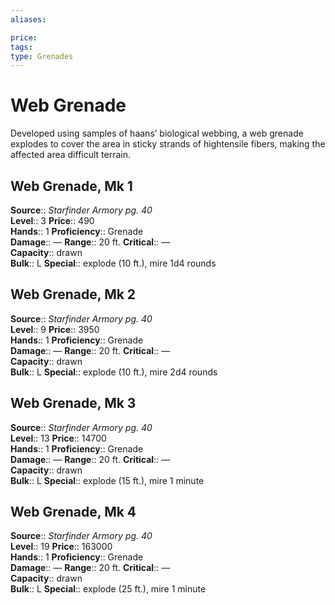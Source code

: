 ```yaml
---
aliases: 

price: 
tags: 
type: Grenades
---
```


# Web Grenade

Developed using samples of haans’ biological webbing, a web grenade explodes to cover the area in sticky strands of hightensile fibers, making the affected area difficult terrain.  

## Web Grenade, Mk 1

**Source**:: _Starfinder Armory pg. 40_  
**Level**:: 3
**Price**:: 490  
**Hands**:: 1
**Proficiency**:: Grenade  
**Damage**:: — 
**Range**:: 20 ft.
**Critical**:: —  
**Capacity**:: drawn  
**Bulk**:: L
**Special**:: explode (10 ft.), mire 1d4 rounds

## Web Grenade, Mk 2

**Source**:: _Starfinder Armory pg. 40_  
**Level**:: 9
**Price**:: 3950  
**Hands**:: 1
**Proficiency**:: Grenade  
**Damage**:: — 
**Range**:: 20 ft.
**Critical**:: —  
**Capacity**:: drawn  
**Bulk**:: L
**Special**:: explode (10 ft.), mire 2d4 rounds

## Web Grenade, Mk 3

**Source**:: _Starfinder Armory pg. 40_  
**Level**:: 13
**Price**:: 14700  
**Hands**:: 1
**Proficiency**:: Grenade  
**Damage**:: — 
**Range**:: 20 ft.
**Critical**:: —  
**Capacity**:: drawn  
**Bulk**:: L
**Special**:: explode (15 ft.), mire 1 minute

## Web Grenade, Mk 4

**Source**:: _Starfinder Armory pg. 40_  
**Level**:: 19
**Price**:: 163000  
**Hands**:: 1
**Proficiency**:: Grenade  
**Damage**:: — 
**Range**:: 20 ft.
**Critical**:: —  
**Capacity**:: drawn  
**Bulk**:: L
**Special**:: explode (25 ft.), mire 1 minute
